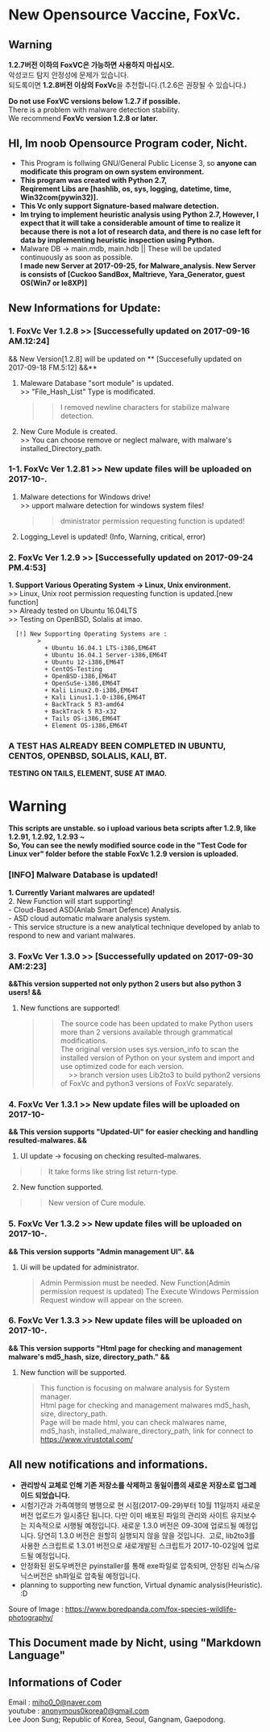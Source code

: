 # New Opensource Vaccine, FoxVc.  

## Warning  
**1.2.7버전 이하의 FoxVC은 가능하면 사용하지 마십시오.**  
악성코드 탐지 안정성에 문제가 있습니다.   
되도록이면 **1.2.8버전 이상의 FoxVc**을 추천합니다.(1.2.6은 권장될 수 있습니다.)  

**Do not use FoxVC versions below 1.2.7 if possible.**     
There is a problem with malware detection stability.   
We recommend **FoxVc version 1.2.8 or later.**    


## HI, Im noob Opensource Program coder, Nicht.

+ This Program is follwing GNU/General Public License 3, so **anyone can modificate this program on own system environment.**  
+ **This program was created with Python 2.7,**  
**Reqirement Libs are [hashlib, os, sys, logging, datetime, time, Win32com(pywin32)].**    
+ **This Vc only support Signature-based malware detection.**  
+ **Im trying to implement heuristic analysis using Python 2.7, However, I expect that it will take a considerable amount of time to realize it because there is not a lot of research data, and there is no case left for data by implementing heuristic inspection using Python.**    
+ Malware DB -> main.mdb, main.hdb || These will be updated continuously as soon as possible.  
**I made new Server at 2017-09-25, for Malware_analysis. New Server is consists of [Cuckoo SandBox, Maltrieve, Yara_Generator, guest OS(Win7 or Ie8XP)]**  


## New Informations for Update:
  
### 1. FoxVc Ver 1.2.8 >> [Successefully updated on 2017-09-16 AM.12:24]   
&& New Version[1.2.8] will be updated on ** [Succesefully updated on 2017-09-18 FM.5:12] &&**  
  1. Maleware Database "sort module" is updated.  
    >> "File_Hash_List" Type is modificated.  
      >>I removed newline characters for stabilize malware detection.  
  
  2. New Cure Module is created.  
    >> You can choose remove or neglect malware, with malware's installed_Directory_path.  
      >> 
        
### 1-1. FoxVc Ver 1.2.81 >> New update files will be uploaded on 2017-10-.
  1. Malware detections for Windows drive!  
    >> upport malware detection for windows system files!  
      >> dministrator permission requesting function is updated!  
  2. Logging_Level is updated! (Info, Warning, critical, error)
        
         
### 2. FoxVc Ver 1.2.9 >> [Successefully updated on 2017-09-24 PM.4:53] 
  **1. Support Various Operating System -> Linux, Unix environment.**    
       >> Linux, Unix root permission requesting function is updated.[new function]  
        >> Already tested on Ubuntu 16.04LTS  
         >> Testing on OpenBSD, Solalis at imao.  
          
      [!] New Supporting Operating Systems are :  
            >
              + Ubuntu 16.04.1 LTS-i386,EM64T  
              + Ubuntu 16.04.1 Server-i386,EM64T  
              + Ubuntu 12-i386,EM64T  
              + CentOS-Testing  
              + OpenBSD-i386,EM64T  
              + OpenSuSe-i386,EM64T  
              + Kali Linux2.0-i386,EM64T  
              + Kali Linus1.1.0-i386,EM64T  
              + BackTrack 5 R3-amd64  
              + BackTrack 5 R3-x32  
              + Tails OS-i386,EM64T  
              + Element OS-i386,EM64T     

### A TEST HAS ALREADY BEEN COMPLETED IN UBUNTU, CENTOS, OPENBSD, SOLALIS, KALI, BT.  
  **TESTING ON TAILS, ELEMENT, SUSE AT IMAO.**    
  
# Warning          
**This scripts are unstable. so i upload various beta scripts after 1.2.9, like 1.2.91, 1.2.92, 1.2.93 ~  
So, You can see the newly modified source code in the "Test Code for Linux ver" folder before the stable FoxVc 1.2.9 version is uploaded.** 

  ### [INFO] Malware Database is updated!    
  **1. Currently Variant malwares are updated!**  
  2. New Function will start supporting!  
     - Cloud-Based ASD(Anlab Smart Defence) Analysis.  
     - ASD cloud automatic malware analysis system.  
     - This service structure is a new analytical technique developed by anlab to respond to new and variant malwares.    
                
  
  
### 3. FoxVc Ver 1.3.0 >> [Successefully updated on 2017-09-30 AM:2:23] 
**&&This version supperted not only python 2 users but also python 3 users! &&**  
1. New functions are supported!  
   >> The source code has been updated to make Python users more than 2 versions available through grammatical modifications.  
    >> The original version uses sys.version_info to scan the installed version of Python on your system and import and use optimized code for each version.  
      >> branch version uses Lib2to3 to build python2 versions of FoxVc and python3 versions of FoxVc separately.  

### 4. FoxVc Ver 1.3.1 >> New update files will be uploaded on 2017-10-    
**&& This version supports "Updated-UI" for easier checking and handling resulted-malwares. &&**  
1. UI update -> focusing on checking resulted-malwares.  
  >> It take forms like string list return-type.  
2. New function supported.  
  >> New version of Cure module.    
            
### 5. FoxVc Ver 1.3.2 >> New update files will be uploaded on 2017-10-.  
**&& This version supports "Admin management UI". &&**   
1. Ui will be updated for administrator.  
   > Admin Permission must be needed.
     New Function(Admin permission request is updated)
     The Execute Windows Permission Request window will appear on the screen.
            
### 6. FoxVc Ver 1.3.3 >> New update files will be uploaded on 2017-10-.  
**&& This version supports "Html page for checking and management malware's md5_hash, size, directory_path." &&**      
1. New function will be supported.  
    > This function is focusing on malware analysis for System manager.  
     Html page for checking and management malwares md5_hash, size, directory_path.  
     Page will be made html, you can check  malwares name, md5_hash, installed_malware_directory_path, link for connect to https://www.virustotal.com/  
            
            
            
            
## All new notifications and informations.  
+ **관리방식 교체로 인해 기존 저장소를 삭제하고 동일이름의 새로운 저장소로 업그레이드 되었습니다.**  
+ 시험기간과 가족여행의 병행으로 현 시점(2017-09-29)부터 10월 11일까지 새로운 버전 업로드가 일시중단 됩니다.  다만 이미 배포된 파일의 관리와 사이트 유지보수는 지속적으로 시행될 예정입니다. 새로운 1.3.0 버전은 09-30에 업로드될 예정입니다. 당연히 1.3.0 버전은 원할히 실행되지 않을 않을 것입니다.  고로, lib2to3를 사용한 스크립트로 1.3.01 버전으로 새로개발된 스크립트가 2017-10-02일에 업로드될 예정입니다.
+ 안정화된 윈도우버전은 pyinstaller를 통해 exe파일로 압축되며, 안정된 리눅스/유닉스버전은 sh파일로 압축될 예정입니다.  
+ planning to supporting new function, Virtual dynamic analysis(Heuristic). :D  
     
Soure of Image : https://www.boredpanda.com/fox-species-wildlife-photography/  
 
## This Document made by Nicht, using "Markdown Language" 

## Informations of Coder    
 
 Email : miho0_0@naver.com  
 youtube : anonymous0korea0@gmail.com  
 Lee Joon Sung; Republic of Korea, Seoul, Gangnam, Gaepodong.  
 
